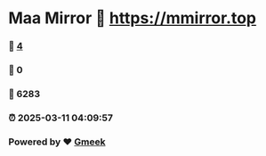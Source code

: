 # Maa Mirror :link: https://mmirror.top 
### :page_facing_up: [4](https://mmirror.top/tag.html) 
### :speech_balloon: 0 
### :hibiscus: 6283 
### :alarm_clock: 2025-03-11 04:09:57 
### Powered by :heart: [Gmeek](https://github.com/Meekdai/Gmeek)
